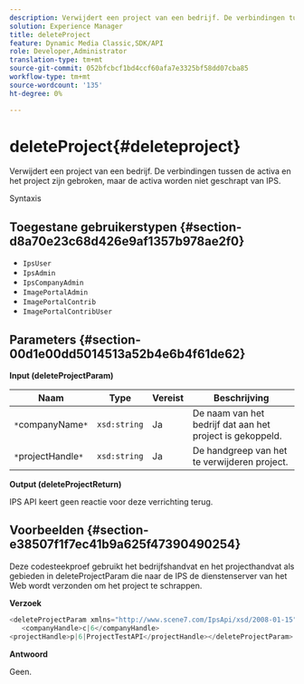```yaml
---
description: Verwijdert een project van een bedrijf. De verbindingen tussen de activa en het project zijn gebroken, maar de activa worden niet geschrapt van IPS.
solution: Experience Manager
title: deleteProject
feature: Dynamic Media Classic,SDK/API
role: Developer,Administrator
translation-type: tm+mt
source-git-commit: 052bfcbcf1bd4ccf60afa7e3325bf58dd07cba85
workflow-type: tm+mt
source-wordcount: '135'
ht-degree: 0%

---
```



# deleteProject{#deleteproject}

Verwijdert een project van een bedrijf. De verbindingen tussen de activa en het project zijn gebroken, maar de activa worden niet geschrapt van IPS.

Syntaxis

## Toegestane gebruikerstypen {#section-d8a70e23c68d426e9af1357b978ae2f0}

* `IpsUser`
* `IpsAdmin`
* `IpsCompanyAdmin`
* `ImagePortalAdmin`
* `ImagePortalContrib`
* `ImagePortalContribUser`

## Parameters {#section-00d1e00dd5014513a52b4e6b4f61de62}

**Input (deleteProjectParam)**

| Naam | Type | Vereist | Beschrijving |
|---|---|---|---|
| `*`companyName`*` | `xsd:string` | Ja | De naam van het bedrijf dat aan het project is gekoppeld. |
| `*`projectHandle`*` | `xsd:string` | Ja | De handgreep van het te verwijderen project. |

**Output (deleteProjectReturn)**

IPS API keert geen reactie voor deze verrichting terug.

## Voorbeelden {#section-e38507f1f7ec41b9a625f47390490254}

Deze codesteekproef gebruikt het bedrijfshandvat en het projecthandvat als gebieden in deleteProjectParam die naar de IPS de dienstenserver van het Web wordt verzonden om het project te schrappen.

**Verzoek**

```java
<deleteProjectParam xmlns="http://www.scene7.com/IpsApi/xsd/2008-01-15">
   <companyHandle>c|6</companyHandle>
<projectHandle>p|6|ProjectTestAPI</projectHandle></deleteProjectParam>
```

**Antwoord**

Geen.
